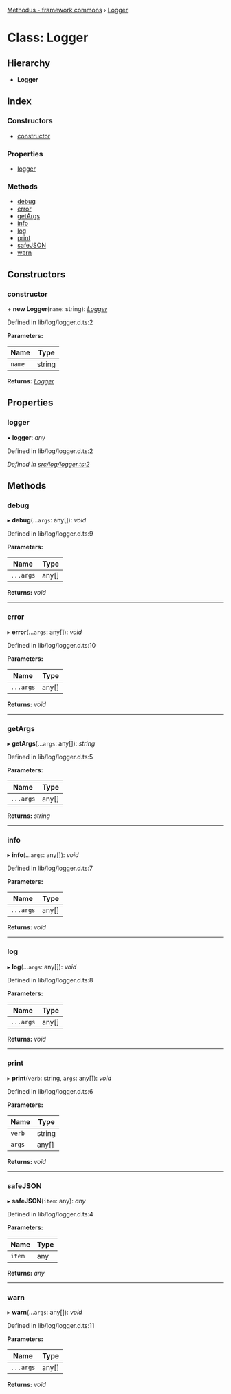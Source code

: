[Methodus - framework commons](../globals.md) › [Logger](logger.md)

# Class: Logger

## Hierarchy

* **Logger**

## Index

### Constructors

* [constructor](logger.md#constructor)

### Properties

* [logger](logger.md#logger)

### Methods

* [debug](logger.md#debug)
* [error](logger.md#error)
* [getArgs](logger.md#getargs)
* [info](logger.md#info)
* [log](logger.md#log)
* [print](logger.md#print)
* [safeJSON](logger.md#safejson)
* [warn](logger.md#warn)

## Constructors

###  constructor

\+ **new Logger**(`name`: string): *[Logger](logger.md)*

Defined in lib/log/logger.d.ts:2

**Parameters:**

Name | Type |
------ | ------ |
`name` | string |

**Returns:** *[Logger](logger.md)*

## Properties

###  logger

• **logger**: *any*

Defined in lib/log/logger.d.ts:2

*Defined in [src/log/logger.ts:2](https://github.com/nodulusteam/methodus.dev/blob/3099105/modules/framework/framework-commons/src/log/logger.ts#L2)*

## Methods

###  debug

▸ **debug**(...`args`: any[]): *void*

Defined in lib/log/logger.d.ts:9

**Parameters:**

Name | Type |
------ | ------ |
`...args` | any[] |

**Returns:** *void*

___

###  error

▸ **error**(...`args`: any[]): *void*

Defined in lib/log/logger.d.ts:10

**Parameters:**

Name | Type |
------ | ------ |
`...args` | any[] |

**Returns:** *void*

___

###  getArgs

▸ **getArgs**(...`args`: any[]): *string*

Defined in lib/log/logger.d.ts:5

**Parameters:**

Name | Type |
------ | ------ |
`...args` | any[] |

**Returns:** *string*

___

###  info

▸ **info**(...`args`: any[]): *void*

Defined in lib/log/logger.d.ts:7

**Parameters:**

Name | Type |
------ | ------ |
`...args` | any[] |

**Returns:** *void*

___

###  log

▸ **log**(...`args`: any[]): *void*

Defined in lib/log/logger.d.ts:8

**Parameters:**

Name | Type |
------ | ------ |
`...args` | any[] |

**Returns:** *void*

___

###  print

▸ **print**(`verb`: string, `args`: any[]): *void*

Defined in lib/log/logger.d.ts:6

**Parameters:**

Name | Type |
------ | ------ |
`verb` | string |
`args` | any[] |

**Returns:** *void*

___

###  safeJSON

▸ **safeJSON**(`item`: any): *any*

Defined in lib/log/logger.d.ts:4

**Parameters:**

Name | Type |
------ | ------ |
`item` | any |

**Returns:** *any*

___

###  warn

▸ **warn**(...`args`: any[]): *void*

Defined in lib/log/logger.d.ts:11

**Parameters:**

Name | Type |
------ | ------ |
`...args` | any[] |

**Returns:** *void*
